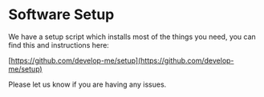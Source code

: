 # Software Setup

We have a setup script which installs most of the things you need, you can find this and instructions here:

[https://github.com/develop-me/setup](https://github.com/develop-me/setup)

Please let us know if you are having any issues.